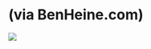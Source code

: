 <!--
id: 27350217144
link: http://tumblr.atmos.org/post/27350217144/via-benheine-com
slug: via-benheine-com
date: Mon Jul 16 2012 12:54:44 GMT-0700 (PDT)
publish: 2012-07-016
tags: 
title: (via BenHeine.com)
-->


(via BenHeine.com)
==================

![](http://25.media.tumblr.com/tumblr_m79rb8vxPF1qz4sngo1_100.jpg)

